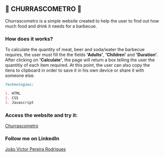 ## :meat_on_bone: CHURRASCOMETRO :meat_on_bone:

Churrascometro is a simple website created to help the user to find out how much food and drink it needs for a barbecue.

### How does it works?

To calculate the quantity of meat, beer and soda/water the barbecue requires, the user must fill the the fields **'Adults'**, **'Children'** and **'Duration'**. After clicking on **'Calculate'**, the page will return a box telling the user the quantitiy of each item required.
At this point, the user can also copy the itens to clipboard in order to save it in his own device or share it with someone else.

```markdown
Technologies:

1. HTML
2. CSS
3. Javascript
```

### Access the website and try it:

[Churrascometro](https://jvpr123.github.io/churrascometro/)

### Follow me on LinkedIn

[João Victor Pereira Rodrigues](https://www.linkedin.com/in/jo%C3%A3o-victor-pereira-rodrigues-6a65b8128/)
